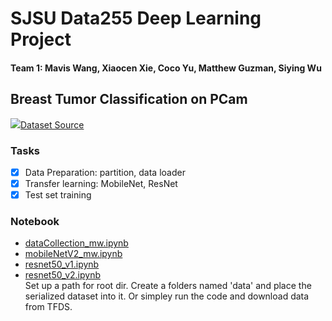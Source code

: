 # SJSU Data255 Deep Learning Project
#### Team 1: Mavis Wang, Xiaocen Xie, Coco Yu, Matthew Guzman, Siying Wu
## Breast Tumor Classification on PCam
<p>
<img src= 'https://github.com/basveeling/pcam/blob/master/pcam.jpg?raw=true'><a href='https://github.com/basveeling/pcam'>Dataset Source</a></img>

### Tasks

- [x] Data Preparation: partition, data loader
- [x] Transfer learning: MobileNet, ResNet
- [x] Test set training

### Notebook
<ul label='data preparation and top-5 ensemble'>
  <li><a href="https://github.com/SJSUMS/PCam/blob/main/code/dataCollection_mw.ipynb">dataCollection_mw.ipynb</a></li>
  <li><a href="https://github.com/SJSUMS/PCam/blob/main/code/mobileNetV2_mw.ipynb">mobileNetV2_mw.ipynb</a></li>
  <li><a href="https://github.com/SJSUMS/FER2013/blob/main/code/FER_dataPrep.ipynb">resnet50_v1.ipynb</a></li>
  <li><a href="https://github.com/SJSUMS/FER2013/blob/main/code/FER_topEnsemble.ipynb">resnet50_v2.ipynb</a></li>  
Set up a path for root dir. Create a folders named 'data' and place the serialized dataset into it. Or simpley run the code and download data from TFDS.
</ul>
